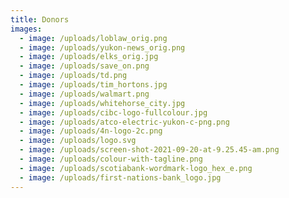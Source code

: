 ```yaml
---
title: Donors
images:
  - image: /uploads/loblaw_orig.png
  - image: /uploads/yukon-news_orig.png
  - image: /uploads/elks_orig.jpg
  - image: /uploads/save_on.png
  - image: /uploads/td.png
  - image: /uploads/tim_hortons.jpg
  - image: /uploads/walmart.png
  - image: /uploads/whitehorse_city.jpg
  - image: /uploads/cibc-logo-fullcolour.jpg
  - image: /uploads/atco-electric-yukon-c-png.png
  - image: /uploads/4n-logo-2c.png
  - image: /uploads/logo.svg
  - image: /uploads/screen-shot-2021-09-20-at-9.25.45-am.png
  - image: /uploads/colour-with-tagline.png
  - image: /uploads/scotiabank-wordmark-logo_hex_e.png
  - image: /uploads/first-nations-bank_logo.jpg
---
```

